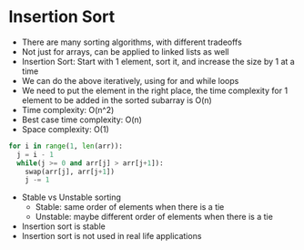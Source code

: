 # Insertion Sort

- There are many sorting algorithms, with different tradeoffs
- Not just for arrays, can be applied to linked lists as well
- Insertion Sort: Start with 1 element, sort it, and increase the size by 1 at a time
- We can do the above iteratively, using for and while loops
- We need to put the element in the right place, the time complexity for 1 element to be added in the sorted subarray is O(n)
- Time complexity: O(n^2)
- Best case time complexity: O(n)
- Space complexity: O(1)
```python
for i in range(1, len(arr)):
  j = i - 1
  while(j >= 0 and arr[j] > arr[j+1]):
    swap(arr[j], arr[j+1])
    j -= 1
```
- Stable vs Unstable sorting
  - Stable: same order of elements when there is a tie
  - Unstable: maybe different order of elements when there is a tie
- Insertion sort is stable
- Insertion sort is not used in real life applications 